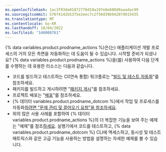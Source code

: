 ```yaml
---
ms.openlocfilehash: 1ac3f93de01872778d19a197e8e600d9aaadac99
ms.sourcegitcommit: 576f4142b5375e2eec7c2f50d39b94207d915435
ms.translationtype: MT
ms.contentlocale: ko-KR
ms.lasthandoff: 10/04/2022
ms.locfileid: "148008761"
---
```

{% data variables.product.prodname_actions %}은(는) 애플리케이션 개발 프로세스의 거의 모든 측면을 자동화하는 데 도움이 될 수 있습니다. 시작할 준비가 되셨나요? {% data variables.product.prodname_actions %}을(를) 사용하여 다음 단계를 수행하는 데 유용한 리소스는 다음과 같습니다.

- 코드를 빌드하고 테스트하는 CI(연속 통합) 워크플로는 "[빌드 및 테스트 자동화](/actions/automating-builds-and-tests)"를 참조하세요.
- 패키지를 빌드하고 게시하려면 "[패키지 게시](/actions/publishing-packages)"를 참조하세요.
- 프로젝트 배포는 "[배포](/actions/deployment)"를 참조하세요.
- {% 데이터 variables.product.prodname_dotcom %}에서 작업 및 프로세스를 자동화[하려면 "문제 관리 및 끌어오기 요청"을 참조하세요](/actions/managing-issues-and-pull-requests).
- 위의 많은 사용 사례를 포함하여 {% 데이터 variables.product.prodname_actions %}의 더 복잡한 기능을 보여 주는 예제는 "예제"를 참조[하세요](/actions/examples). 실행기에서 코드를 테스트하고, {% data variables.product.prodname_dotcom %} CLI에 액세스하고, 동시성 및 테스트 매트릭스와 같은 고급 기능을 사용하는 방법을 설명하는 자세한 예제를 볼 수 있습니다.
